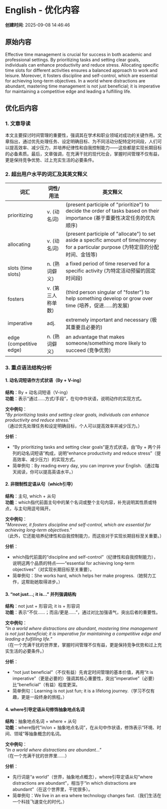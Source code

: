# English - 优化内容

**创建时间**: 2025-09-08 14:46:46

## 原始内容

Effective time management is crucial for success in both academic and professional settings. By prioritizing tasks and setting clear goals, individuals can enhance productivity and reduce stress. Allocating specific time slots for different activities ensures a balanced approach to work and leisure. Moreover, it fosters discipline and self-control, which are essential for achieving long-term objectives. In a world where distractions are abundant, mastering time management is not just beneficial; it is imperative for maintaining a competitive edge and leading a fulfilling life.

## 优化后内容

### 1. 文章导读  

本文主要探讨时间管理的重要性，强调其在学术和职业领域对成功的关键作用。文章指出，通过优先处理任务、设定明确目标、为不同活动分配特定时间段，人们可以提高效率、减少压力，并培养纪律性和自我控制能力——这些都是实现长期目标的必备素质。最后，文章强调，在充满干扰的现代社会，掌握时间管理不仅有益，更是保持竞争优势、过上充实生活的必要条件。


### 2. 超出用户水平的词汇及其英文释义  

| 词汇               | 词性/用法          | 英文释义                                                                 |
|--------------------|--------------------|--------------------------------------------------------------------------|
| prioritizing       | v. (动名词)        | (present participle of "prioritize") to decide the order of tasks based on their importance (基于重要性决定任务的优先顺序) |
| allocating         | v. (动名词)        | (present participle of "allocate") to set aside a specific amount of time/money for a particular purpose (为特定目的分配时间、金钱等) |
| slots (time slots) | n. (熟词僻义)      | a fixed period of time reserved for a specific activity (为特定活动预留的固定时间段) |
| fosters            | v. (第三人称单数)  | (third person singular of "foster") to help something develop or grow over time (培养，促进……的发展) |
| imperative         | adj.               | extremely important and necessary (极其重要且必要的)                     |
| edge (competitive edge) | n. (熟词僻义) | an advantage that makes someone/something more likely to succeed (竞争优势) |  


### 3. 重点语法结构分析  


#### 1. 动名词短语作方式状语（By + V-ing）  
**结构**：By + 动名词短语（V-ing）  
**功能**：表示“通过……方式/手段”，在句中作状语，说明动作的实现方式。  

**文中例句**：  
*"By prioritizing tasks and setting clear goals, individuals can enhance productivity and reduce stress."*  
（通过优先处理任务和设定明确目标，个人可以提高效率并减少压力。）  

**分析**：  
- “By prioritizing tasks and setting clear goals”是方式状语，由“By + 两个并列的动名词短语”构成，说明“enhance productivity and reduce stress”（提高效率、减少压力）的实现方式。  
- 简单例句：By reading every day, you can improve your English.（通过每天阅读，你可以提高英语水平。）  


#### 2. 非限制性定语从句（which引导）  
**结构**：主句, which + 从句  
**功能**：which指代前面主句中的某个名词或整个主句内容，补充说明其性质或特点，与主句用逗号隔开。  

**文中例句**：  
*"Moreover, it fosters discipline and self-control, which are essential for achieving long-term objectives."*  
（此外，它还能培养纪律性和自我控制能力，而这些对于实现长期目标至关重要。）  

**分析**：  
- which指代前面的“discipline and self-control”（纪律性和自我控制能力），说明这两个品质的特点——“essential for achieving long-term objectives”（对实现长期目标至关重要）。  
- 简单例句：She works hard, which helps her make progress.（她努力工作，这帮助她取得进步。）  


#### 3. “not just...; it is...” 并列强调结构  
**结构**：not just + 形容词; it is + 形容词  
**功能**：表示“不仅……；而且/更是……”，通过对比加强语气，突出后者的重要性。  

**文中例句**：  
*"In a world where distractions are abundant, mastering time management is not just beneficial; it is imperative for maintaining a competitive edge and leading a fulfilling life."*  
（在一个充满干扰的世界里，掌握时间管理不仅有益，更是保持竞争优势和过上充实生活的必要条件。）  

**分析**：  
- “not just beneficial”（不仅有益）先肯定时间管理的基本价值，再用“it is imperative”（更是必要的）强调其核心重要性，突出“imperative”（必要）比“beneficial”（有益）程度更深。  
- 简单例句：Learning is not just fun; it is a lifelong journey.（学习不仅有趣，更是一段终身的旅程。）  


#### 4. where引导定语从句修饰抽象地点名词  
**结构**：抽象地点名词 + where + 从句  
**功能**：where指代“in/on + 抽象地点名词”，在从句中作状语，修饰表示“环境、时间、领域”等抽象概念的名词。  

**文中例句**：  
*"In a world where distractions are abundant..."*  
（在一个充满干扰的世界里……）  

**分析**：  
- 先行词是“a world”（世界，抽象地点概念），where引导定语从句“where distractions are abundant”，相当于“in which distractions are abundant”（在这个世界里，干扰很多）。  
- 简单例句：We live in an era where technology changes fast.（我们生活在一个科技飞速变化的时代。）
